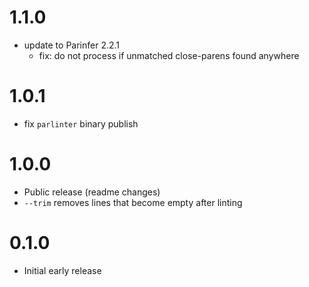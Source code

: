 # 1.1.0

- update to Parinfer 2.2.1
  - fix: do not process if unmatched close-parens found anywhere

# 1.0.1

- fix `parlinter` binary publish

# 1.0.0

- Public release (readme changes)
- `--trim` removes lines that become empty after linting

# 0.1.0

- Initial early release
